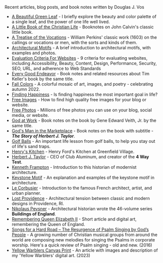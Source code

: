 Recent articles, blog posts, and book notes written by Douglas J. Vos
* [A Beautiful Green Leaf](https://dougvos.notion.site/A-Beautiful-Green-Leaf-15f958fe15974ed3b1565f8315d2336b) - I briefly explore the beauty and color palette of a single leaf, and the power of one life well lived. 
* [A Little Book of the Christian Life](https://dougvos.notion.site/A-Little-Book-on-the-Christian-Life-cfd382ddab2942bdad7d981ffdba4bc3) - Booknotes on John Calvin's classic little book. 
* [A Treatise of the Vocations](https://dougvos.notion.site/A-Treatise-of-the-Vocations-cad5b9b2c146495ea966ba98dc148e9d) - William Perkins' classic work (1603) on the callings or vocations or men, with the sorts and kinds of them.
* [Architectural Motifs](https://www.dougvos.com/architectural-motifs/) - A brief introduction to architectural motifs, with examples and photos.
* [Evaluation Criteria For Websites](https://www.dougvos.com/evaluation-criteria-for-websites/) - 9 criteria for evaluating websites, including Accessibility, Beauty, Content, Design, Performance, Security, SEO, URL, and adherence to Web Standards
* [Every Good Endeavor](https://dougvos.notion.site/Every-Good-Endeavor-4347385adfc947069df25a1de2eafea2) - Book notes and related resources about Tim Keller's book by the same title.
* [Fall Colors](https://dougvos.wordpress.com/2022/10/03/fall-colors/) - A colorful mosaic of art, images, and poetry - celebrating autumn 2022.
* [Finding Happiness](https://www.dougvos.com/finding-happiness/) - Is finding happiness the most important goal in life?
* [Free Images](https://www.dougvos.com/free-images/) - How to find high quality free images for your blog or website.
* [Free Photos](https://www.dougvos.com/free-photos/) - Millions of free photos you can use on your blog, social media, or website.
* [God at Work](https://dougvos.notion.site/God-At-Work-d30fb373411747f599ac2576e5685eab) - Book notes on the book by Gene Edward Veith, Jr. by the same title.
* [God's Man in the Marketplace](https://dougvos.notion.site/God-s-Man-in-the-Marketplace-f1b075077f2546689ababd5ecb01816c) - Book notes on the book with subtitle - **_The Story of Herbert J. Taylor_**.
* [Golf Balls](https://dougvos.wordpress.com/2022/10/05/golf-balls/) - An important life lesson from golf balls, to help you stay out of life's sand traps. 
* [Henry's Kitchen](https://dougvos.wordpress.com/2022/10/02/henrys-kitchen/) - Henry Ford's Kitchen at Greenfield Village.
* [Herbert J. Taylor](https://dougvos.wordpress.com/2022/09/30/herbert-j-taylor/) - CEO of Club Aluminum, and creator of the **4 Way Test**.
* [Kenneth Frampton](https://dougvos.wordpress.com/2022/09/30/kenneth-frampton/) - Introduction to this historian of modernist architecture.
* [Keystone Motif](https://www.dougvos.com/keystone-motif/) - An explanation and examples of the keystone motif in architecture.
* [Le Corbusier](https://dougvos.wordpress.com/2022/09/30/le-corbusier/) - Introduction to the famous French architect, artist, and urban planner.
* [Lost Providence](https://dougvos.wordpress.com/2022/10/01/lost-providence/) - Architectural tension between classic and modern designs in Providence, RI.
* [Nikolaus Pevsner](https://dougvos.wordpress.com/2022/09/30/nikolaus-pevsner/) - Architectural historian wrote the 46-volume series **Buildings of England**. 
* [Remembering Queen Elizabeth II](https://dougvos.notion.site/Remembering-Queen-Elizabeth-II-cb26d8a2758c4b02b0a4b7419645e24f) - Short article and digital art, remembering the Queen of England.
* [Songs for a Hard Road – The Resurgence of Psalm Singing by God’s People](https://theaquilareport.com/songs-for-a-hard-road-the-resurgence-of-psalm-singing-by-gods-people/) - A growing number of Christian musical groups from around the world are composing new melodies for singing the Psalms in corporate worship. Here's a quick review of Psalm singing - old and new. (2016)
* [Yellow Warblers Canvas Print](https://www.dougvos.com/yellow-warblers-canvas-print/) - An article with images and description of my 'Yellow Warblers' digital art. (2023)  
